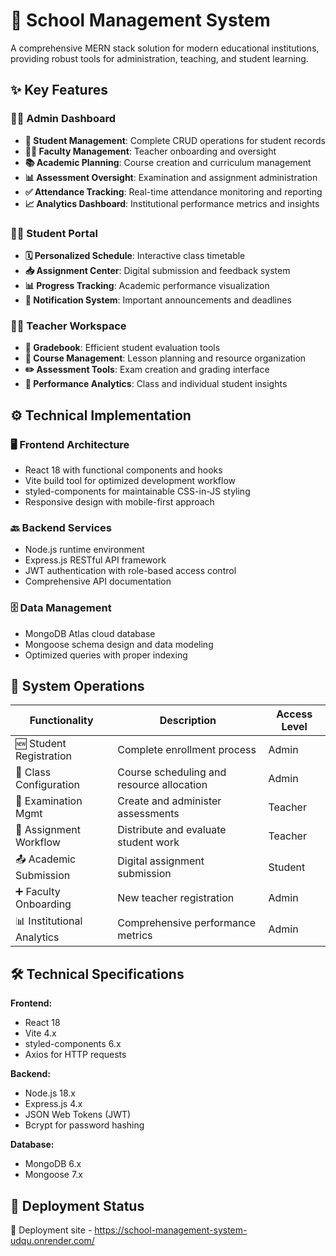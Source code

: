 # 🏫 School Management System

A comprehensive MERN stack solution for modern educational institutions, providing robust tools for administration, teaching, and student learning.

## ✨ Key Features

### 👨‍💼 Admin Dashboard
- **📝 Student Management**: Complete CRUD operations for student records
- **👩‍🏫 Faculty Management**: Teacher onboarding and oversight
- **📚 Academic Planning**: Course creation and curriculum management
- **📊 Assessment Oversight**: Examination and assignment administration
- **✅ Attendance Tracking**: Real-time attendance monitoring and reporting
- **📈 Analytics Dashboard**: Institutional performance metrics and insights

### 🧑‍🎓 Student Portal
- **🗓️ Personalized Schedule**: Interactive class timetable
- **📥 Assignment Center**: Digital submission and feedback system
- **📊 Progress Tracking**: Academic performance visualization
- **🔔 Notification System**: Important announcements and deadlines

### 👩‍🏫 Teacher Workspace
- **📝 Gradebook**: Efficient student evaluation tools
- **📖 Course Management**: Lesson planning and resource organization
- **✏️ Assessment Tools**: Exam creation and grading interface
- **📶 Performance Analytics**: Class and individual student insights

## ⚙️ Technical Implementation

### 🖥️ Frontend Architecture
- React 18 with functional components and hooks
- Vite build tool for optimized development workflow
- styled-components for maintainable CSS-in-JS styling
- Responsive design with mobile-first approach

### 🔙 Backend Services
- Node.js runtime environment
- Express.js RESTful API framework
- JWT authentication with role-based access control
- Comprehensive API documentation

### 🗄️ Data Management
- MongoDB Atlas cloud database
- Mongoose schema design and data modeling
- Optimized queries with proper indexing

## 🔄 System Operations

| Functionality           | Description                              | Access Level |
|-------------------------|------------------------------------------|--------------|
| 🆕 Student Registration | Complete enrollment process              | Admin        |
| 🏫 Class Configuration  | Course scheduling and resource allocation| Admin        |
| 📝 Examination Mgmt     | Create and administer assessments       | Teacher      |
| 📂 Assignment Workflow  | Distribute and evaluate student work    | Teacher      |
| 📤 Academic Submission  | Digital assignment submission           | Student      |
| ➕ Faculty Onboarding   | New teacher registration                | Admin        |
| 📊 Institutional Analytics | Comprehensive performance metrics    | Admin        |

## 🛠️ Technical Specifications

**Frontend:**
- React 18
- Vite 4.x
- styled-components 6.x
- Axios for HTTP requests

**Backend:**
- Node.js 18.x
- Express.js 4.x
- JSON Web Tokens (JWT)
- Bcrypt for password hashing

**Database:**
- MongoDB 6.x
- Mongoose 7.x

## 🚀 Deployment Status  

🛑 Deployment site - https://school-management-system-udqu.onrender.com/
